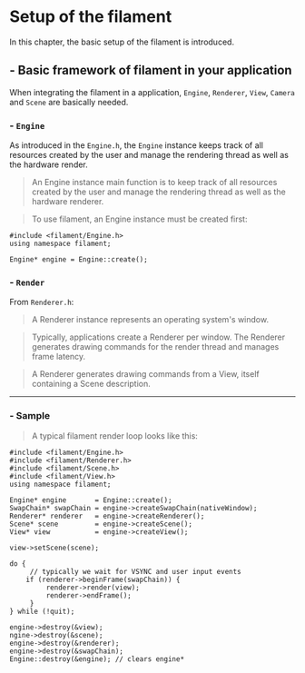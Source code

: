 # Setup of the filament

In this chapter, the basic setup of the filament is introduced.

## - Basic framework of filament in your application

When integrating the filament in a application, `Engine`, `Renderer`, `View`, `Camera` and `Scene` are basically needed.


### - `Engine`

As introduced in the `Engine.h`, the `Engine` instance keeps track of all resources created by the user and manage the rendering thread as well as the hardware render.
> An Engine instance main function is to keep track of all resources created by the user and manage the rendering thread as well as the hardware renderer.

> To use filament, an Engine instance must be created first:
```
#include <filament/Engine.h>
using namespace filament;

Engine* engine = Engine::create();
```


### - `Render`


From `Renderer.h`:
> A Renderer instance represents an operating system's window.

> Typically, applications create a Renderer per window. The Renderer generates drawing commands for the render thread and manages frame latency.

> A Renderer generates drawing commands from a View, itself containing a Scene description.









---

### - Sample

> A typical filament render loop looks like this:
```
#include <filament/Engine.h>
#include <filament/Renderer.h>
#include <filament/Scene.h>
#include <filament/View.h>
using namespace filament;

Engine* engine       = Engine::create();
SwapChain* swapChain = engine->createSwapChain(nativeWindow);
Renderer* renderer   = engine->createRenderer();
Scene* scene         = engine->createScene();
View* view           = engine->createView();

view->setScene(scene);

do {
     // typically we wait for VSYNC and user input events
    if (renderer->beginFrame(swapChain)) {
         renderer->render(view);
         renderer->endFrame();
     }
} while (!quit);

engine->destroy(&view);
ngine->destroy(&scene);
engine->destroy(&renderer);
engine->destroy(&swapChain);
Engine::destroy(&engine); // clears engine*
```
